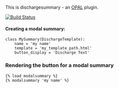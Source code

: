 This is dischargesummary - an [OPAL](https://github.com/openhealthcare/opal) plugin.

[![Build
Status](https://travis-ci.org/openhealthcare/opal-dischargesummary.png?branch=v0.5.0)](https://travis-ci.org/openhealthcare/opal-summary)

#### Creating a modal summary: 

    class MySummary(DischargeTemplate):
        name = 'my name'
        template = 'my_template_path.html'
        button_display = 'Discharge Text'

### Rendering the button for a modal summary

    {% load modalsummary %}
    {% modalsummary 'my name' %}
